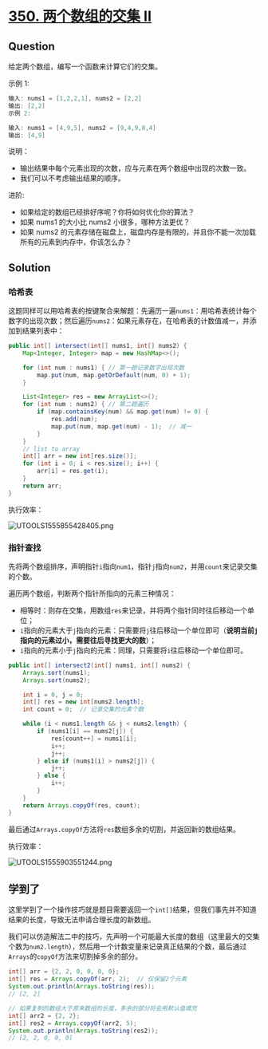 # [350. 两个数组的交集 II](https://leetcode-cn.com/problems/intersection-of-two-arrays-ii/comments/)

## Question

给定两个数组，编写一个函数来计算它们的交集。

示例 1:

```java
输入: nums1 = [1,2,2,1], nums2 = [2,2]
输出: [2,2]
示例 2:

输入: nums1 = [4,9,5], nums2 = [9,4,9,8,4]
输出: [4,9]
```

说明：

- 输出结果中每个元素出现的次数，应与元素在两个数组中出现的次数一致。
- 我们可以不考虑输出结果的顺序。

进阶:

- 如果给定的数组已经排好序呢？你将如何优化你的算法？
- 如果 nums1 的大小比 nums2 小很多，哪种方法更优？
- 如果 nums2 的元素存储在磁盘上，磁盘内存是有限的，并且你不能一次加载所有的元素到内存中，你该怎么办？

## Solution

### 哈希表

这题同样可以用哈希表的按键聚合来解题：先遍历一遍`nums1`：用哈希表统计每个数字的出现次数；然后遍历`nums2`：如果元素存在，在哈希表的计数值减一，并添加到结果列表中：

```java
public int[] intersect(int[] nums1, int[] nums2) {
    Map<Integer, Integer> map = new HashMap<>();

    for (int num : nums1) { // 第一趟记录数字出现次数
        map.put(num, map.getOrDefault(num, 0) + 1);
    }

    List<Integer> res = new ArrayList<>();
    for (int num : nums2) { // 第二趟遍历
        if (map.containsKey(num) && map.get(num) != 0) {
            res.add(num);
            map.put(num, map.get(num) - 1);  // 减一
        }
    }
    // list to array
    int[] arr = new int[res.size()];
    for (int i = 0; i < res.size(); i++) {
        arr[i] = res.get(i);
    }
    return arr;
}
```

执行效率：

![UTOOLS1555855428405.png](https://i.loli.net/2019/04/21/5cbc7848049e6.png)


### 指针查找

先将两个数组排序，声明指针`i`指向`num1`，指针`j`指向`num2`，并用`count`来记录交集的个数。

遍历两个数组，判断两个指针所指向的元素三种情况：

- 相等时：则存在交集，用数组`res`来记录，并将两个指针同时往后移动一个单位；
- `i`指向的元素大于`j`指向的元素：只需要将`j`往后移动一个单位即可（**说明当前`j`指向的元素过小，需要往后寻找更大的数**）；
- `i`指向的元素小于`j`指向的元素：同理，只需要将`i`往后移动一个单位即可。

```java
public int[] intersect2(int[] nums1, int[] nums2) {
    Arrays.sort(nums1);
    Arrays.sort(nums2);

    int i = 0, j = 0;
    int[] res = new int[nums2.length];
    int count = 0;  // 记录交集的元素个数

    while (i < nums1.length && j < nums2.length) {
        if (nums1[i] == nums2[j]) {
            res[count++] = nums1[i];
            i++;
            j++;
        } else if (nums1[i] > nums2[j]) {
            j++;
        } else {
            i++;
        }
    }
    return Arrays.copyOf(res, count);
}
```

最后通过`Arrays.copyOf`方法将`res`数组多余的切割，并返回新的数组结果。

执行效率：

![UTOOLS1555903551244.png](https://i.loli.net/2019/04/22/5cbd3440676dc.png)


## 学到了

这里学到了一个操作技巧就是题目需要返回一个`int[]`结果，但我们事先并不知道结果的长度，导致无法申请合理长度的新数组。

我们可以仿造解法二中的技巧，先声明一个可能最大长度的数组（这里最大的交集个数为`num2.length`），然后用一个计数变量来记录真正结果的个数，最后通过`Arrays`的`copyOf`方法来切割掉多余的部分。

```java
int[] arr = {2, 2, 0, 0, 0, 0};
int[] res = Arrays.copyOf(arr, 2);  // 仅保留2个元素
System.out.println(Arrays.toString(res));
// [2, 2]

// 如果复制的数组大于原来数组的长度，多余的部分将会用默认值填充
int[] arr2 = {2, 2};
int[] res2 = Arrays.copyOf(arr2, 5); 
System.out.println(Arrays.toString(res2));
// [2, 2, 0, 0, 0]
```